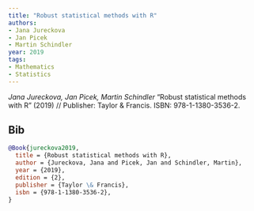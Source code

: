 ```yaml
---
title: "Robust statistical methods with R"
authors:
- Jana Jureckova
- Jan Picek
- Martin Schindler
year: 2019
tags:
- Mathematics
- Statistics
---
```


<i>Jana Jureckova, Jan Picek, Martin Schindler</i> <span title="">“Robust statistical methods with R”</span> (2019) // Publisher: Taylor \& Francis. ISBN:&nbsp;978-1-1380-3536-2.

## Bib

```bib
@Book{jureckova2019,
  title = {Robust statistical methods with R},
  author = {Jureckova, Jana and Picek, Jan and Schindler, Martin},
  year = {2019},
  edition = {2},
  publisher = {Taylor \& Francis},
  isbn = {978-1-1380-3536-2},
}
```

